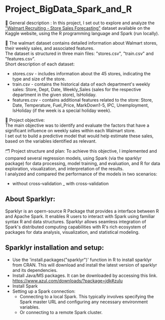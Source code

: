# Project_BigData_Spark_and_R

📌 General description :
In this project, I set out to explore and analyze the ["Walmart Recruiting - Store Sales Forecasting"](https://www.kaggle.com/c/walmart-recruiting-store-sales-forecasting/data) dataset available on the Kaggle website, using the R programming language and Spark (run locally).  

📂 The walmart dataset contains detailed information about Walmart stores, their weekly sales, and associated features.   
The dataset is structured in three main files: "stores.csv", "train.csv" and "features.csv".    
Short description of each dataset:  
 + stores.csv - includes information about the 45 stores, indicating the type and size of the store.  
 + train.csv - contains the historical data of each department's weekly sales: Store, Dept, Date, Weekly_Sales (sales for the respective department in the given store), IsHoliday.  
 + features.csv - contains additional features related to the store: Store, Date, Temperature, Fuel_Price, MarkDown1-5, IPC, Unemployment, IsHoliday (if the week is a special holiday week).

🎯 Project objective:  
The main objective was to identify and evaluate the factors that have a significant influence on weekly sales within each Walmart store.  
I set out to build a predictive model that would help estimate these sales, based on the variables identified as relevant.

🗂️ Project structure and plan:
To achieve this objective, I implemented and compared several regression models, using Spark (via the sparklyr package) for data processing, model training, and evaluation, and R for data exploration, visualization, and interpretation of the results.  
I analyzed and compared the performance of the models in two scenarios:
+ without cross-validation
_ with cross-validation




## About Sparklyr:  
Sparklyr is an  opern-source R Package that provides a interface between R and Apache Spark. It enables R users to interact with Spark using familiar syntax R and data structures. Sparklyr allows seamless integration of Spark's distributed computing capabilities with R's rich ecosystem of packages for data analysis, visualization, and statistical modeling.  

## Sparklyr installation and setup:  
* Use the 'install.packages("sparklyr")' function in R to install sparklyr from CRAN. This will download and install the latest version of sparklyr and its dependencies.   
*	Install Java/MS packages. It can be downloaded by accessing this link. https://www.azul.com/downloads/?package=jdk#zulu  
* Install Spark  
* Setting up a Spark connection:  
  + Connecting to a local Spark. This typically involves specifying the Spark master URL and configuring any necessary environment variables.  
  + Or connecting to a remote Spark cluster. 


